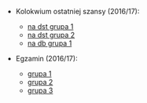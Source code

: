 * Kolokwium ostatniej szansy (2016/17):

	* [na dst grupa 1](egzaminy/2016_kolona3_01.md)
	* [na dst grupa 2](egzaminy/2016_kolona3_02.md)
	* [na db grupa 1](egzaminy/2016_kolona4_01.md)

* Egzamin (2016/17):

	* [grupa 1](egzaminy/2016_egz_01.md)
	* [grupa 2](egzaminy/2016_egz_02.md)
	* [grupa 3](egzaminy/2016_egz_03.md)
